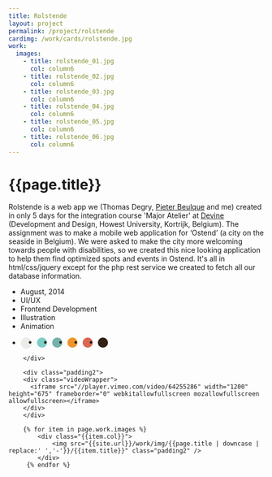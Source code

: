 ```yaml
---
title: Rolstende
layout: project
permalink: /project/rolstende
cardimg: /work/cards/rolstende.jpg 
work:
  images:
    - title: rolstende_01.jpg
      col: column6
    - title: rolstende_02.jpg
      col: column6
    - title: rolstende_03.jpg
      col: column6
    - title: rolstende_04.jpg
      col: column6
    - title: rolstende_05.jpg
      col: column6
    - title: rolstende_06.jpg
      col: column6
---
```


<div class="limiter margin-top8 clearfix padding2 margin-bottom4">
	<div id='intro' class='margin2r column7'>
		<h1 class="brandon">{{page.title}}</h1>
		<p class=" padding2y">
		Rolstende is a web app we (Thomas Degry, <a href='http://www.pieterbeulque.be'>Pieter Beulque</a> and me) created in only 5 days for the integration course 'Major Atelier' at <a href='http://www.devine.be'>Devine </a>(Development and Design, Howest University, Kortrijk, Belgium). The assignment was to make a mobile web application for ‘Ostend’ (a city on the seaside in Belgium). We were asked to make the city more welcoming towards people with disabilities, so we created this nice looking application to help them find optimized spots and events in Ostend. It's all in html/css/jquery except for the php rest service we created to fetch all our database information.
		</p>
	</div>
	<div class="column3 clearfix facts">
		<ul class="facts">
			<li><i class='fa fa-fw fa-calendar'></i>August, 2014</li>
			<li><i class='fa fa-fw fa-circle'></i>UI/UX</li>
			<li><i class='fa fa-fw fa-code'></i>Frontend Development</li>
			<li><i class='fa fa-fw fa-paint-brush'></i>Illustration</li>
			<li><i class='fa fa-fw fa-bolt'></i>Animation</li>
		</ul>
		<ul class="colors column12 padding2y">
				<li class="color1"></li>
				<li class="color2"></li>
				<li class="color3"></li>
				<li class="color4"></li>
				<li class="color5"></li>
				<li class="color6"></li>
			</ul>
		
		</div>
</div>

<div class="work limiter clearfix">

		<div class="padding2">
		<div class="videoWrapper">
		  <iframe src="//player.vimeo.com/video/64255286" width="1200" height="675" frameborder="0" webkitallowfullscreen mozallowfullscreen allowfullscreen></iframe>
		</div>
		</div>
	
	    {% for item in page.work.images %}
		    <div class="{{item.col}}">
				<img src="{{site.url}}/work/img/{{page.title | downcase | replace:' ','-'}}/{{item.title}}" class="padding2" />
			</div>
         {% endfor %}

</div>



<style>

.videoWrapper {
	position: relative;
	padding-bottom: 56.25%; /* 16:9 */
	height: 0;
}
.videoWrapper iframe {
	position: absolute;
	top: 0;
	left: 0;
	width: 100%;
	height: 100%;
}

.player .video-wrapper {
	position: absolute;
	width: 100%;
	height: 100%;
	background: #000;
	padding-bottom: 56.52% !important;
}



.post-header {
  width: 100%;
  height:550px;
  background: url(../../work/header/rolstende.jpg) center top no-repeat;
  background-color: #ec572c;
  background-size: cover;
}

div ul.colors {
	width: 100%;
	height: 20px;
	border-radius:50%; 
}

div ul.colors li {
	width: 20px;
	height: 20px;
	margin-right: 10px;
	float: left;
	border-radius: 50%;
}


.color1 {background-color: #eeebe6; border: 1px solid #e4ebfa;}
.color2 {background-color: #7ecdc4; }
.color3 {background-color: #77afaa; }
.color4 {background-color: #ee942b; }
.color5 {background-color: #da6752; }
.color6 {background-color: #322115; }


@media only screen and (max-width:640px) {
	.post-header {
		height: 300px;
	}
	.nav-roundslide {
		top: 170px;
	}
	.nav-roundslide a { margin: 0 10px;}
}
</style>

